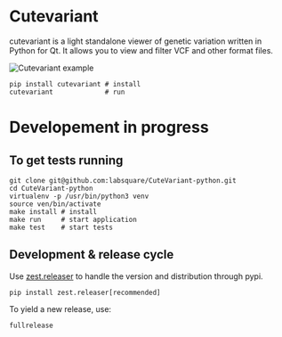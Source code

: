# Cutevariant

cutevariant is a light standalone viewer of genetic variation written in Python for Qt. It allows you to view and filter VCF and other format files.

![Cutevariant example](https://raw.githubusercontent.com/labsquare/CuteVariant-cpp/master/screencast.gif)


    pip install cutevariant # install
    cutevariant             # run


# Developement in progress

## To get tests running

	git clone git@github.com:labsquare/CuteVariant-python.git
	cd CuteVariant-python
	virtualenv -p /usr/bin/python3 venv
	source ven/bin/activate
	make install # install
	make run     # start application
	make test    # start tests


## Development & release cycle

Use [zest.releaser](https://zestreleaser.readthedocs.io) to handle the version and distribution through pypi.

    pip install zest.releaser[recommended]

To yield a new release, use:

    fullrelease
